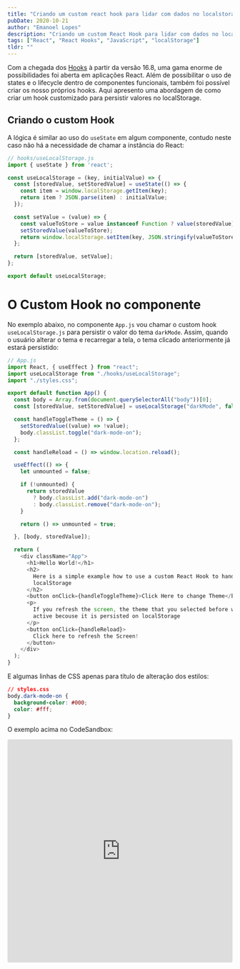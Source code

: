 ```yaml
---
title: "Criando um custom react hook para lidar com dados no localstorage"
pubDate: 2020-10-21
author: "Emanoel Lopes"
description: "Criando um custom React Hook para lidar com dados no localStorage."
tags: ["React", "React Hooks", "JavaScript", "localStorage"]
tldr: ""
---
```


Com a chegada dos [Hooks](https://reactjs.org/docs/hooks-intro.html) à partir da versão 16.8, uma gama enorme de possibilidades foi aberta em aplicações React. Além de possibilitar o uso de states e o lifecycle dentro de componentes funcionais, também foi possível criar os nosso próprios hooks. Aqui apresento uma abordagem de como criar um hook customizado para persistir valores no localStorage.

## Criando o custom Hook

A lógica é similar ao uso do `useState` em algum componente, contudo neste caso não há a necessidade de chamar a instância do React:

```javascript
// hooks/useLocalStorage.js
import { useState } from 'react';

const useLocalStorage = (key, initialValue) => {
  const [storedValue, setStoredValue] = useState(() => {
    const item = window.localStorage.getItem(key);
    return item ? JSON.parse(item) : initialValue;
  });

  const setValue = (value) => {
    const valueToStore = value instanceof Function ? value(storedValue) : value;
    setStoredValue(valueToStore);
    return window.localStorage.setItem(key, JSON.stringify(valueToStore));
  };

  return [storedValue, setValue];
};

export default useLocalStorage;
```

# O Custom Hook no componente

No exemplo abaixo, no componente `App.js` vou chamar o custom hook `useLocalStorage.js` para persistir o valor do tema `darkMode`. Assim, quando o usuário alterar o tema e recarregar a tela, o tema clicado anteriormente já estará persistido:

```javascript
// App.js
import React, { useEffect } from "react";
import useLocalStorage from "./hooks/useLocalStorage";
import "./styles.css";

export default function App() {
  const body = Array.from(document.querySelectorAll("body"))[0];
  const [storedValue, setStoredValue] = useLocalStorage("darkMode", false);

  const handleToggleTheme = () => {
    setStoredValue((value) => !value);
    body.classList.toggle("dark-mode-on");
  };

  const handleReload = () => window.location.reload();

  useEffect(() => {
    let unmounted = false;

    if (!unmounted) {
      return storedValue
        ? body.classList.add("dark-mode-on")
        : body.classList.remove("dark-mode-on");
    }

    return () => unmounted = true;

  }, [body, storedValue]);

  return (
    <div className="App">
      <h1>Hello World!</h1>
      <h2>
        Here is a simple example how to use a custom React Hook to handle
        localStorage
      </h2>
      <button onClick={handleToggleTheme}>Click Here to change Theme</button>
      <p>
        If you refresh the screen, the theme that you selected before will be
        active becouse it is persisted on localStorage
      </p>
      <button onClick={handleReload}>
        Click here to refresh the Screen!
      </button>
    </div>
  );
}
```

E algumas linhas de CSS apenas para título de alteração dos estilos:

```css
// styles.css
body.dark-mode-on {
  background-color: #000;
  color: #fff;
}
```

O exemplo acima no CodeSandbox:

<iframe src="https://codesandbox.io/embed/custom-react-hook-uselocalstorage-mlqjq?fontsize=14&hidenavigation=1&theme=dark"
     style="width:100%; height:500px; border:0; border-radius: 4px; overflow:hidden;"
     title="custom-react-hook-useLocalStorage"
     allow="accelerometer; ambient-light-sensor; camera; encrypted-media; geolocation; gyroscope; hid; microphone; midi; payment; usb; vr; xr-spatial-tracking"
     sandbox="allow-forms allow-modals allow-popups allow-presentation allow-same-origin allow-scripts"
   ></iframe>